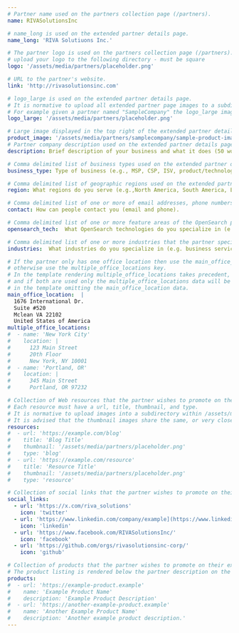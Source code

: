 ```yaml
---
# Partner name used on the partners collection page (/partners).
name: RIVASolutionsInc

# name_long is used on the extended partner details page.
name_long: 'RIVA Solutiuons Inc.'

# The partner logo is used on the partners collection page (/partners).
# upload your logo to the following directory - must be square
logo: '/assets/media/partners/placeholder.png'

# URL to the partner's website.
link: 'http://rivasolutionsinc.com'

# logo_large is used on the extended partner details page.
# It is normative to upload all extended partner page images to a subdirectory of /assets/media/partners/ with the name of the partner as the directory name.
# For example given a partner named "SampleCompany" the logo_large image would be uploaded to /assets/media/partners/samplecompany/logo_large.png
logo_large: '/assets/media/partners/placeholder.png'

# Large image displayed in the top right of the extended partner details page.
product_image: '/assets/media/partners/samplecompany/sample-product-image.png'
# Partner company description used on the extended partner details page.
description: Brief description of your business and what it does (50 words or less).

# Comma delimited list of business types used on the extended partner details page in the side panel.
business_type: Type of business (e.g., MSP, CSP, ISV, product/technology, services organization, other). If other, please define.

# Comma delimited list of geographic regions used on the extended partner details page in the side panel.
region: What regions do you serve (e.g.,North America, South America, Europe, Middle East, Africa, Asia Pacific, Australia)?

# Comma delimited list of one or more of email addresses, phone numbers, and web URLs that can be used to contat the partner.
contact: How can people contact you (email and phone).

# Comma delimited list of one or more feature areas of the OpenSearch platform that the partner specializes in.
opensearch_tech:  What OpenSearch technologies do you specialize in (e.g., search, analytics, observability, security, or other)?

# Comma delimited list of one or more industries that the partner specializes in serving.
industries:  What industries do you specialize in (e.g. business services, consumer services, education, energy and utilities, financial services, healthcare, media and entertainment, public sector, non-profit, retail, software and technology)? Add all that apply.

# If the partner only has one office location then use the main_office_location key
# otherwise use the multiple_office_locations key.
# In the template rendering multiple_office_locations takes precedent,
# and if both are used only the multiple_office_locations data will be rendered
# in the template omitting the main_office_location data.
main_office_location:  |
  1676 International Dr.
  Suite #520
  Mclean VA 22102
  United States of America
multiple_office_locations:
#  - name: 'New York City'
#    location: |
#      123 Main Street 
#      20th Floor
#      New York, NY 10001
#  - name: 'Portland, OR'
#    location: |
#      345 Main Street
#      Portland, OR 97232

# Collection of Web resources that the partner wishes to promote on their extended partner details page. Resources like blog posts, tutorials, news announcements, etc.
# Each resource must have a url, title, thumbnail, and type.
# It is normative to upload images into a subdirectory within /assets/media/partners/ with the name of the partner as the directory name. 
# It is advised that the thumbnail images share the same, or very close to the same aspect ratio across all resources. 
resources:
#  - url: 'https://example.com/blog'
#    title: 'Blog Title'
#    thumbnail: '/assets/media/partners/placeholder.png'
#    type: 'blog'
#  - url: 'https://example.com/resource'
#    title: 'Resource Title'
#    thumbnail: '/assets/media/partners/placeholder.png'
#    type: 'resource'

# Collection of social links that the partner wishes to promote on their extended partner details page. Supported types are 'twitter', 'linkedin', 'facebook', and 'github'.
social_links:
  - url: 'https://x.com/riva_solutions'
    icon: 'twitter'
  - url: 'https://www.linkedin.com/company/example](https://www.linkedin.com/company/riva-solutions-inc-/'
    icon: 'linkedin'
  - url: 'https://www.facebook.com/RIVASolutionsInc/'
    icon: 'facebook'
  - url: 'https://github.com/orgs/rivasolutionsinc-corp/'
    icon: 'github'

# Collection of products that the partner wishes to promote on their extended partner details page. Each product should have a url, name, and description.
# The product listing is rendered below the partner description on the extended partner details page and above the resources.
products:
#  - url: 'https://example-product.example'
#    name: 'Example Product Name'
#    description: 'Example Product Description'
#  - url: 'https://another-example-product.example'
#    name: 'Another Example Product Name'
#    description: 'Another example product description.'
---
```


